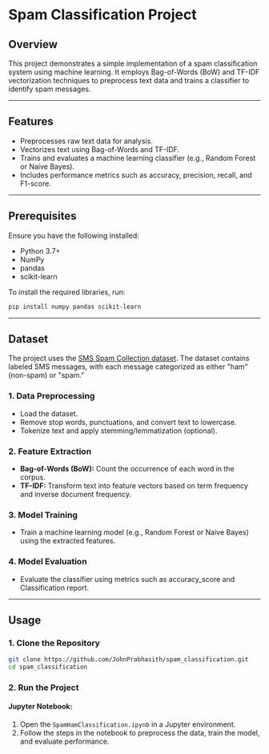 # Spam Classification Project

## Overview
This project demonstrates a simple implementation of a spam classification system using machine learning. It employs Bag-of-Words (BoW) and TF-IDF vectorization techniques to preprocess text data and trains a classifier to identify spam messages.

---

## Features
- Preprocesses raw text data for analysis.
- Vectorizes text using Bag-of-Words and TF-IDF.
- Trains and evaluates a machine learning classifier (e.g., Random Forest or Naive Bayes).
- Includes performance metrics such as accuracy, precision, recall, and F1-score.

---

## Prerequisites
Ensure you have the following installed:

- Python 3.7+
- NumPy
- pandas
- scikit-learn

To install the required libraries, run:

```bash
pip install numpy pandas scikit-learn 
```

---

## Dataset
The project uses the [SMS Spam Collection dataset](https://www.kaggle.com/datasets/uciml/sms-spam-collection-dataset). The dataset contains labeled SMS messages, with each message categorized as either "ham" (non-spam) or "spam."

### 1. Data Preprocessing
- Load the dataset.
- Remove stop words, punctuations, and convert text to lowercase.
- Tokenize text and apply stemming/lemmatization (optional).

### 2. Feature Extraction
- **Bag-of-Words (BoW):** Count the occurrence of each word in the corpus.
- **TF-IDF:** Transform text into feature vectors based on term frequency and inverse document frequency.

### 3. Model Training
- Train a machine learning model (e.g., Random Forest or Naive Bayes) using the extracted features.

### 4. Model Evaluation
- Evaluate the classifier using metrics such as accuracy_score and Classification report.

---

## Usage

### 1. Clone the Repository
```bash
git clone https://github.com/JohnPrabhasith/spam_classification.git
cd spam_classification
```

### 2. Run the Project
#### Jupyter Notebook:
1. Open the `SpamHamClassification.ipynb` in a Jupyter environment.
2. Follow the steps in the notebook to preprocess the data, train the model, and evaluate performance.

